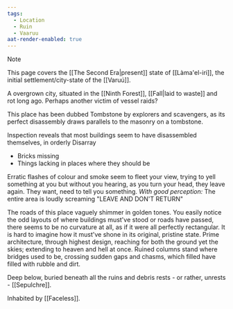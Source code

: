 ```yaml
---
tags:
  - Location
  - Ruin
  - Vaaruu
aat-render-enabled: true
---
```


> [!NOTE]
> This page covers the [[The Second Era|present]] state of [[Làma'el-iri]], the initial settlement/city-state of the [[Varuú]]. 


A overgrown city, situated in the [[Ninth Forest]], [[Fall|laid to waste]] and rot long ago. Perhaps another victim of vessel raids?

This place has been dubbed Tombstone by explorers and scavengers, as its perfect disassembly draws parallels to the masonry on a tombstone. 

Inspection reveals that most buildings seem to have disassembled themselves, in orderly Disarray 
-   Bricks missing
-   Things lacking in places where they should be

Erratic flashes of colour and smoke seem to fleet your view, trying to yell something at you but without you hearing, as you turn your head, they leave again. They want, need to tell you something. 
*With good perception:* The entire area is loudly screaming "LEAVE AND DON'T RETURN"

The roads of this place vaguely shimmer in golden tones.
You easily notice the odd layouts of where buildings must've stood or roads have passed, there seems to be no curvature at all, as if it were all perfectly rectangular. 
It is hard to imagine how it must've shone in its original, pristine state.
Prime architecture, through highest design, reaching for both the ground yet the skies; extending to heaven and hell at once.
Ruined columns stand where bridges used to be, crossing sudden gaps and chasms, which filled have filled with rubble and dirt. 

Deep below, buried beneath all the ruins and debris rests - or rather, unrests - [[Sepulchre]]. 

Inhabited by [[Faceless]].

 
